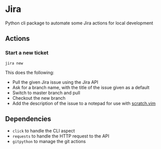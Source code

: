 # Jira

Python cli package to automate some Jira actions for local development

## Actions

### Start a new ticket

```
jira new
```

This does the following:

- Pull the given Jira issue using the Jira API
- Ask for a branch name, with the title of the issue given as a default
- Switch to master branch and pull
- Checkout the new branch
- Add the description of the issue to a notepad for use with [scratch.vim](https://github.com/mtth/scratch.vim)

## Dependencies

- `click` to handle the CLI aspect
- `requests` to handle the HTTP request to the API
- `gitpython` to manage the git actions
